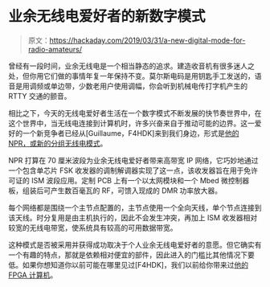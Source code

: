 # 业余无线电爱好者的新数字模式

> 原文：<https://hackaday.com/2019/03/31/a-new-digital-mode-for-radio-amateurs/>

曾经有一段时间，业余无线电是一个相当静态的追求。建造收音机有很多迷人之处，但你用它们做的事情年复一年保持不变。莫尔斯电码是用钥匙手工发送的，语音是用调频或单边带，少数老用户使用调幅，你会听到机械电传打字机产生的 RTTY 交通的颤音。

相比之下，今天的无线电爱好者生活在一个数字模式不断发展的快节奏世界中，在这个世界中，当无线电连接到计算机时，许多兴奋来自于推动可能的边界。这一爱好的一个新竞争者已经从[Guillaume，F4HDK]来到我们身边，形式是[他的 NPR，或新的分组无线电模式](https://hackaday.io/project/164092-npr-new-packet-radio)。

NPR 打算在 70 厘米波段为业余无线电爱好者带来高带宽 IP 网络，它巧妙地通过一个包含单芯片 FSK 收发器的调制解调器实现了这一点，该收发器旨在用于免许可证的 ISM 波段应用。定制 PCB 上有一个以太网模块和一个 Mbed 微控制器板，组装后可产生数百毫瓦的 RF，可馈入现成的 DMR 功率放大器。

每个网络都是围绕一个主节点配置的，主节点使用一个全向天线，单个节点连接到该天线。时分复用是由主机执行的，因此不会发生冲突，再加上 ISM 收发器相对较宽的无线电带宽，使系统具有较高的可用数据带宽。

这种模式是否被采用并获得成功取决于个人业余无线电爱好者的意愿。但它确实有一个有趣的特点，那就是依赖相对便宜的部件，因此进入的门槛比其他情况下要低。如果你想知道你以前可能在哪里见过[F4HDK]，我们以前给你带来过[他的 FPGA 计算机](https://hackaday.com/2017/01/13/fpga-computer-covers-a-to-z/)。